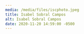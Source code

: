 ```yaml
---
media: /media/files/iscphoto.jpeg
title: Isabel Sobral Campos
alt: Isabel Sobral Campos
date: 2020-11-20 14:59:00 -0500
---
```

